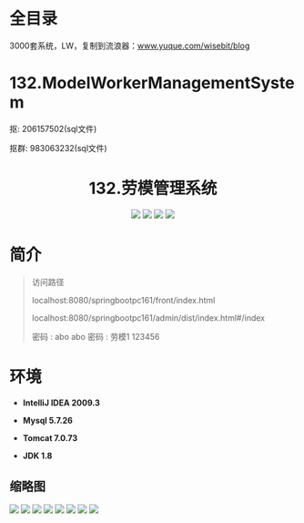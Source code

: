 # 全目录

3000套系统，LW，复制到流浪器：www.yuque.com/wisebit/blog


# 132.ModelWorkerManagementSystem

<p>抠: 206157502(sql文件)</p>
<p>抠群: 983063232(sql文件)</p>

<p><h1 align="center">132.劳模管理系统</h1></p>


<p align="center">
	<img src="https://img.shields.io/badge/jdk-1.8-orange.svg"/>
    <img src="https://img.shields.io/badge/springBoot-5.x-lightgrey.svg"/>
    <img src="https://img.shields.io/badge/vue-3.x-blue.svg"/>
    <img src="https://img.shields.io/badge/mysql-5.x-yellow.svg"/>
</p>

# 简介
>
> 

>访问路径
>
> localhost:8080/springbootpc161/front/index.html
>
> localhost:8080/springbootpc161/admin/dist/index.html#/index
>
> 密码 : abo abo
> 密码 : 劳模1 123456


# 环境

- <b>IntelliJ IDEA 2009.3</b>

- <b>Mysql 5.7.26</b>

- <b>Tomcat 7.0.73</b>

- <b>JDK 1.8</b>




## 缩略图

![](https://bitwise.oss-cn-heyuan.aliyuncs.com/2024/9/10/3262a01e-1a59-4cb8-9c39-75170b488f96.png)
![](https://bitwise.oss-cn-heyuan.aliyuncs.com/2024/9/10/9f9af35a-42d3-4d3f-bf63-b3bce2e4c20b.png)
![](https://bitwise.oss-cn-heyuan.aliyuncs.com/2024/9/10/e319b94d-8365-4291-a304-e6fc32d24841.png)
![](https://bitwise.oss-cn-heyuan.aliyuncs.com/2024/9/10/cf66ad3c-b880-4bec-bac0-57e92917ab82.png)
![](https://bitwise.oss-cn-heyuan.aliyuncs.com/2024/9/10/8aa9e885-b3c4-4671-b0c7-8274b7d96e73.png)
![](https://bitwise.oss-cn-heyuan.aliyuncs.com/2024/9/10/69f1abb4-e478-4c31-9b1a-a0f09c536d89.png)
![](https://bitwise.oss-cn-heyuan.aliyuncs.com/2024/9/10/c1b9fe5b-7f82-43b4-b9c3-0f9774ade271.png)
![](https://bitwise.oss-cn-heyuan.aliyuncs.com/2024/9/10/feb417dd-26dc-48c9-bba8-7d50d5d9d623.png)


